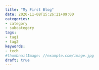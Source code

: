 ```yaml
---
title: "My First Blog"
date: 2020-11-08T15:26:21+09:00
categories:
- category
- subcategory
tags:
- tag1
- tag2
keywords:
- tech
#thumbnailImage: //example.com/image.jpg
draft: true
---
```


<!--more-->
